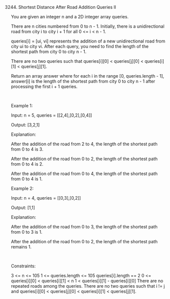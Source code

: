 3244. Shortest Distance After Road Addition Queries II

You are given an integer n and a 2D integer array queries.

There are n cities numbered from 0 to n - 1. Initially, there is a unidirectional road from city i to city i + 1 for all 0 <= i < n - 1.

queries[i] = [ui, vi] represents the addition of a new unidirectional road from city ui to city vi. After each query, you need to find the length of the shortest path from city 0 to city n - 1.

There are no two queries such that queries[i][0] < queries[j][0] < queries[i][1] < queries[j][1].

Return an array answer where for each i in the range [0, queries.length - 1], answer[i] is the length of the shortest path from city 0 to city n - 1 after processing the first i + 1 queries.

 

Example 1:

Input: n = 5, queries = [[2,4],[0,2],[0,4]]

Output: [3,2,1]

Explanation:

After the addition of the road from 2 to 4, the length of the shortest path from 0 to 4 is 3.

After the addition of the road from 0 to 2, the length of the shortest path from 0 to 4 is 2.

After the addition of the road from 0 to 4, the length of the shortest path from 0 to 4 is 1.

Example 2:

Input: n = 4, queries = [[0,3],[0,2]]

Output: [1,1]

Explanation:

After the addition of the road from 0 to 3, the length of the shortest path from 0 to 3 is 1.

After the addition of the road from 0 to 2, the length of the shortest path remains 1.

 

Constraints:

3 <= n <= 105
1 <= queries.length <= 105
queries[i].length == 2
0 <= queries[i][0] < queries[i][1] < n
1 < queries[i][1] - queries[i][0]
There are no repeated roads among the queries.
There are no two queries such that i != j and queries[i][0] < queries[j][0] < queries[i][1] < queries[j][1].